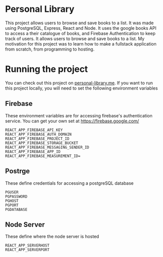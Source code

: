 # Personal Library
This project allows users to browse and save books to a list. It was made using PostgreSQL, Express, React and Node. It uses the google books API to access a their catalogue of books, and Firebase Authentication to keep track of users. It allows users to browse and save books to a list. My motivation for this project was to learn how to make a fullstack application from scratch, from programming to hosting.

# Running the project
You can check out this project on [personal-library.me](https://www.personal-library.me). If you want to run this project locally, you will need to set the following environment variables
## Firebase
These environment variables are for accessing firebase's authentication service. You can get your own set at https://firebase.google.com/
```
REACT_APP_FIREBASE_API_KEY
REACT_APP_FIREBASE_AUTH_DOMAIN
REACT_APP_FIREBASE_PROJECT_ID
REACT_APP_FIREBASE_STORAGE_BUCKET
REACT_APP_FIREBASE_MESSAGING_SENDER_ID
REACT_APP_FIREBASE_APP_ID
REACT_APP_FIREBASE_MEASUREMENT_ID=
```
## Postrge
These define credentials for accessing a postgreSQL database
```
PGUSER
PGPASSWORD
PGHOST
PGPORT
PGDATABASE
```
## Node Server
These define where the node server is hosted
```
REACT_APP_SERVERHOST
REACT_APP_SERVERPORT
```
